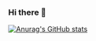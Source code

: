### Hi there 👋

[![Anurag's GitHub stats](https://github-readme-stats.vercel.app/api?username=xnips)](https://github.com/anuraghazra/github-readme-stats)

<!--
**XnipS/XnipS** is a ✨ _special_ ✨ repository because its `README.md` (this file) appears on your GitHub profile.

Here are some ideas to get you started:

- 🔭 I’m currently working on ...
- 🌱 I’m currently learning ...
- 👯 I’m looking to collaborate on ...
- 🤔 I’m looking for help with ...
- 💬 Ask me about ...
- 📫 How to reach me: ...
- 😄 Pronouns: ...
- ⚡ Fun fact: ...
-->
